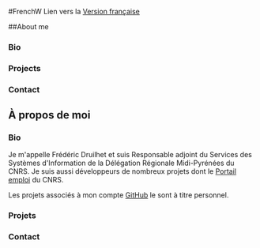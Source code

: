 #FrenchW
Lien vers la [Version française](#french)

##About me

### Bio
### Projects
### Contact

## <span id="french" name="french">À propos de moi</span>

### Bio
Je m'appelle Frédéric Druilhet et suis Responsable adjoint du Services des Systèmes d'Information de la Délégation Régionale Midi-Pyrénées du CNRS. 
Je suis aussi développeurs de nombreux projets dont le [Portail emploi](https://emploi.cnrs.fr) du CNRS.

Les projets associés à mon compte [GitHub](https://github.com/FrenchW)  le sont à titre personnel. 
### Projets
### Contact

